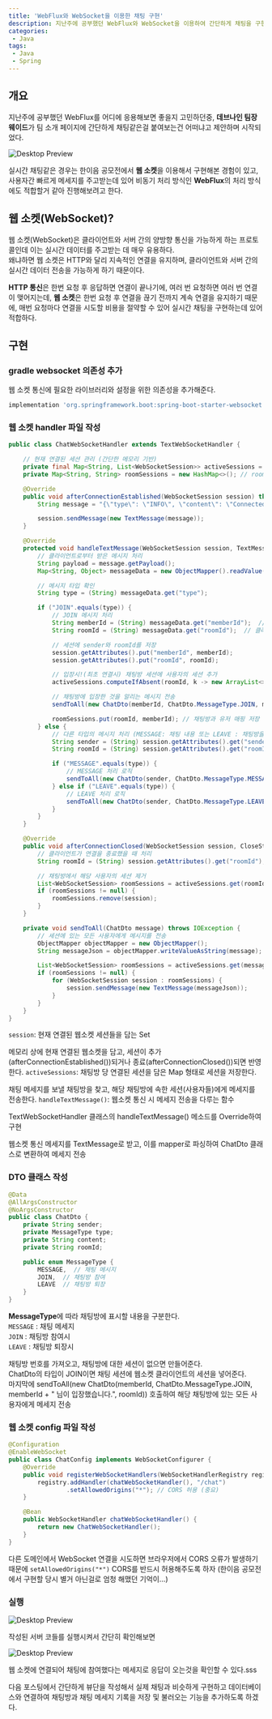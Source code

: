 ```yaml
---
title: 'WebFlux와 WebSocket을 이용한 채팅 구현'
description: 지난주에 공부했던 WebFlux와 WebSocket을 이용하여 간단하게 채팅을 구현해보려고 한다. 메세지를 비동기 처리하며 클라이언트와 서버 간에 지속적으로 연결을 유지하는데 있어 mvc가 아닌 WebFlux를 통해 구현해보려 한다. 
categories:
 - Java
tags:
 - Java
 - Spring
---
```


## 개요
지난주에 공부했던 WebFlux를 어디에 응용해보면 좋을지 고민하던중,
**데브나인 팀장 웨이드**가 팀 소개 페이지에 간단하게 채팅같은걸 붙여보는건 어떠냐고 제안하며 시작되었다.

![Desktop Preview](/assets/images/post/websocket/dev9_wade.jpeg)

실시간 채팅같은 경우는 한이음 공모전에서 **웹 소켓**을 이용해서 구현해본 경험이 있고, 사용자간 빠르게 메세지를 주고받는데 있어 비동기 처리 방식인 **WebFlux**의 처리 방식에도 적합할거 같아 진행해보려고 한다.

## 웹 소켓(WebSocket)?
웹 소켓(WebSocket)은 클라이언트와 서버 간의 양방향 통신을 가능하게 하는 프로토콜인데 이는 실시간 데이터를 주고받는 데 매우 유용하다.  
왜냐하면 웹 소켓은 HTTP와 달리 지속적인 연결을 유지하며, 클라이언트와 서버 간의 실시간 데이터 전송을 가능하게 하기 때문이다.  
  
**HTTP 통신**은 한번 요청 후 응답하면 연결이 끝나기에, 여러 번 요청하면 여러 번 연결이 맺어지는데, **웹 소켓**은 한번 요청 후 연결을 끊기 전까지 계속 연결을 유지하기 때문에, 매번 요청마다 연결을 시도할 비용을 절약할 수 있어 실시간 채팅을 구현하는데 있어 적합하다.

## 구현
### gradle websocket 의존성 추가
웹 소켓 통신에 필요한 라이브러리와 설정을 위한 의존성을 추가해준다.
```gradle
implementation 'org.springframework.boot:spring-boot-starter-websocket' // WebSocket 지원
```

### 웹 소켓 handler 파일 작성
```java
public class ChatWebSocketHandler extends TextWebSocketHandler {

    // 현재 연결된 세션 관리 (간단한 메모리 기반)
    private final Map<String, List<WebSocketSession>> activeSessions = new HashMap<>();
    private Map<String, String> roomSessions = new HashMap<>(); // roomId -> sender

    @Override
    public void afterConnectionEstablished(WebSocketSession session) throws Exception {
        String message = "{\"type\": \"INFO\", \"content\": \"Connected to chat\"}"; // 최초 연결시 세션에 전달할 메세지!

        session.sendMessage(new TextMessage(message));
    }

    @Override
    protected void handleTextMessage(WebSocketSession session, TextMessage message) throws Exception {
        // 클라이언트로부터 받은 메시지 처리
        String payload = message.getPayload();
        Map<String, Object> messageData = new ObjectMapper().readValue(payload, Map.class);

        // 메시지 타입 확인
        String type = (String) messageData.get("type");

        if ("JOIN".equals(type)) {
            // JOIN 메시지 처리
            String memberId = (String) messageData.get("memberId");  // 클라이언트에서 보낸 사용자ID
            String roomId = (String) messageData.get("roomId");  // 클라이언트에서 보낸 채팅방ID

            // 세션에 sender와 roomId를 저장
            session.getAttributes().put("memberId", memberId);
            session.getAttributes().put("roomId", roomId);

            // 입장시!(최초 연결시) 채팅방 세션에 사용자의 세션 추가
            activeSessions.computeIfAbsent(roomId, k -> new ArrayList<>()).add(session);

            // 채팅방에 입장한 것을 알리는 메시지 전송
            sendToAll(new ChatDto(memberId, ChatDto.MessageType.JOIN, memberId + " 님이 입장했습니다.", roomId));

            roomSessions.put(roomId, memberId); // 채팅방과 유저 매핑 저장
        } else {
            // 다른 타입의 메시지 처리 (MESSAGE: 채팅 내용 또는 LEAVE : 채팅방을 나갔을떄)
            String sender = (String) session.getAttributes().get("sender");
            String roomId = (String) session.getAttributes().get("roomId");

            if ("MESSAGE".equals(type)) {
                // MESSAGE 처리 로직
                sendToAll(new ChatDto(sender, ChatDto.MessageType.MESSAGE, messageData.get("content").toString(), roomId));
            } else if ("LEAVE".equals(type)) {
                // LEAVE 처리 로직
                sendToAll(new ChatDto(sender, ChatDto.MessageType.LEAVE, messageData.get("content").toString(), roomId));
            }
        }
    }

    @Override
    public void afterConnectionClosed(WebSocketSession session, CloseStatus status) throws Exception {
        // 클라이언트가 연결을 종료했을 때 처리
        String roomId = (String) session.getAttributes().get("roomId");

        // 채팅방에서 해당 사용자의 세션 제거
        List<WebSocketSession> roomSessions = activeSessions.get(roomId);
        if (roomSessions != null) {
            roomSessions.remove(session);
        }
    }

    private void sendToAll(ChatDto message) throws IOException {
        // 세션에 있는 모든 사용자에게 메시지를 전송
        ObjectMapper objectMapper = new ObjectMapper();
        String messageJson = objectMapper.writeValueAsString(message);  // Chat 객체를 JSON 문자열로 변환

        List<WebSocketSession> roomSessions = activeSessions.get(message.getRoomId());
        if (roomSessions != null) {
            for (WebSocketSession session : roomSessions) {
                session.sendMessage(new TextMessage(messageJson));
            }
        }
    }
}
```

`session`: 현재 연결된 웹소켓 세션들을 담는 Set

메모리 상에 현재 연결된 웹소켓을 담고, 세션이 추가(afterConnectionEstablished())되거나 종료(afterConnectionClosed())되면 반영한다.
`activeSessions`: 채팅방 당 연결된 세션을 담은 Map 형태로 세션을 저장한다.

채팅 메세지를 보낼 채팅방을 찾고, 해당 채팅방에 속한 세션(사용자들)에게 메세지를 전송한다.
`handleTextMessage()`: 웹소켓 통신 시 메세지 전송을 다루는 함수

TextWebSocketHandler 클래스의 handleTextMessage() 메소드를 Override하여 구현

웹소켓 통신 메세지를 TextMessage로 받고, 이를 mapper로 파싱하여 ChatDto 클래스로 변환하여 메세지 전송

### DTO 클래스 작성
```java
@Data
@AllArgsConstructor
@NoArgsConstructor
public class ChatDto {
    private String sender;
    private MessageType type;
    private String content;
    private String roomId;

    public enum MessageType {
        MESSAGE,  // 채팅 메시지
        JOIN,  // 채팅방 참여
        LEAVE  // 채팅방 퇴장
    }
}
```

**MessageType**에 따라 채팅방에 표시할 내용을 구분한다.  
`MESSAGE` : 채팅 메세지  
`JOIN` : 채팅방 참여시  
`LEAVE` : 채팅방 퇴장시  

채팅방 번호를 가져오고, 채팅방에 대한 세션이 없으면 만들어준다.  
ChatDto의 타입이 JOIN이면 채팅 세션에 웹소켓 클라이언트의 세션을 넣어준다.  
마지막에 sendToAll(new ChatDto(memberId, ChatDto.MessageType.JOIN, memberId + " 님이 입장했습니다.", roomId)) 호출하여 해당 채팅방에 있는 모든 사용자에게 메세지 전송


### 웹 소켓 config 파일 작성
```java
@Configuration
@EnableWebSocket
public class ChatConfig implements WebSocketConfigurer {
    @Override
    public void registerWebSocketHandlers(WebSocketHandlerRegistry registry) {
        registry.addHandler(chatWebSocketHandler(), "/chat")
                .setAllowedOrigins("*"); // CORS 허용 (중요)
    }

    @Bean
    public WebSocketHandler chatWebSocketHandler() {
        return new ChatWebSocketHandler();
    }
}
```

다른 도메인에서 WebSocket 연결을 시도하면 브라우저에서 CORS 오류가 발생하기 때문에 `setAllowedOrigins("*")` CORS를 반드시 허용해주도록 하자 (한이음 공모전에서 구현할 당시 별거 아닌걸로 엄청 해맸던 기억이...)

### 실행
![Desktop Preview](/assets/images/post/websocket/websocket_1.png)

작성된 서버 코들를 실행시켜서 간단히 확인해보면

![Desktop Preview](/assets/images/post/websocket/websocket_2.png)

웹 소켓에 연결되어 채팅에 참여했다는 메세지로 응답이 오는것을 확인할 수 있다.sss

다음 포스팅에서 간단하게 뷰단을 작성해서 실제 채팅과 비슷하게 구현하고 데이터베이스와 연결하여 채팅방과 채팅 메세지 기록을 저장 및 불러오는 기능을 추가하도록 하겠다.
